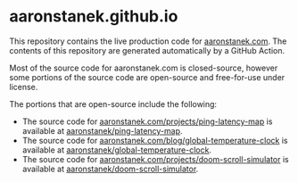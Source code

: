 # <span>aaronstanek.github.io</span>

This repository contains the live production code for [aaronstanek.com](https://aaronstanek.com).
The contents of this repository are generated automatically by a GitHub Action.

Most of the source code for <span>aaronstanek.com</span> is closed-source, however some portions
of the source code are open-source and free-for-use under license.

The portions that are open-source include the following:
- The source code for [aaronstanek.com/projects/ping-latency-map](https://aaronstanek.com/projects/ping-latency-map) is available at [aaronstanek/ping-latency-map](https://github.com/aaronstanek/ping-latency-map).
- The source code for [aaronstanek.com/blog/global-temperature-clock](https://aaronstanek.com/blog/global-temperature-clock) is available at [aaronstanek/global-temperature-clock](https://github.com/aaronstanek/global-temperature-clock).
- The source code for [aaronstanek.com/projects/doom-scroll-simulator](https://aaronstanek.com/projects/doom-scroll-simulator) is available at [aaronstanek/doom-scroll-simulator](https://github.com/aaronstanek/doom-scroll-simulator).
